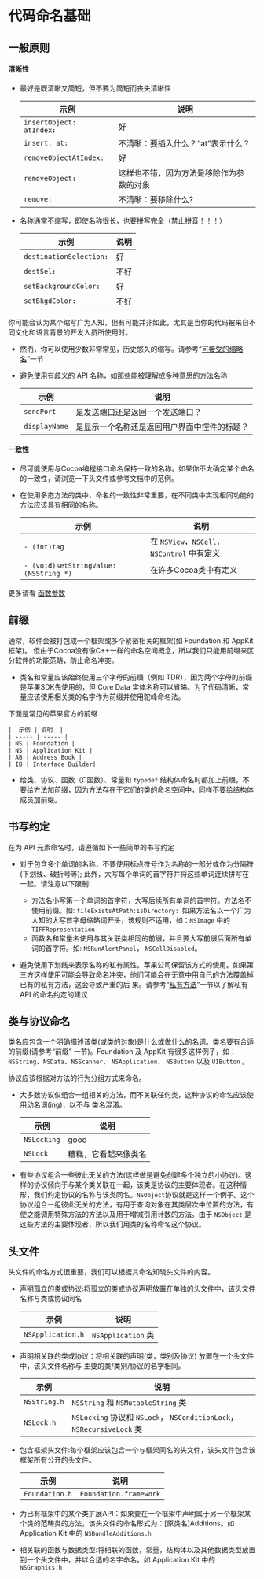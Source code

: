 # 代码命名基础

## 一般原则

#### 清晰性

* 最好是既清晰又简短，但不要为简短而丧失清晰性

    |  示例 | 说明  |
    | ----- | ----- |
    | `insertObject: atIndex:` | 好 |
    | `insert: at:` | 不清晰：要插入什么？“at”表示什么？|
    | `removeObjectAtIndex:` | 好 |
    | `removeObject:` | 这样也不错，因为方法是移除作为参数的对象 |
    | `remove:` | 不清晰：要移除什么? |

* 名称通常不缩写，即使名称很长，也要拼写完全（禁止拼音！！！）

    |  示例 | 说明  |
    | ----- | ----- |
    | `destinationSelection:` | 好 |
    | `destSel:` | 不好|
    | `setBackgroundColor:` | 好 |
    | `setBkgdColor:` | 不好 |

你可能会认为某个缩写广为人知，但有可能并非如此，尤其是当你的代码被来自不同文化和语言背景的开发人员所使用时。

* 然而，你可以使用少数非常常见，历史悠久的缩写。请参考“[可接受的缩略名](#)”一节

* 避免使用有歧义的 API 名称，如那些能被理解成多种意思的方法名称

    |  示例 | 说明  |
    | ----- | ----- |
    | `sendPort` | 是发送端口还是返回一个发送端口？ |
    | `displayName` | 是显示一个名称还是返回用户界面中控件的标题？ |

#### 一致性

* 尽可能使用与Cocoa编程接口命名保持一致的名称。如果你不太确定某个命名的一致性，请浏览一下头文件或参考文档中的范例。
* 在使用多态方法的类中，命名的一致性非常重要，在不同类中实现相同功能的方法应该具有相同的名称。

    |  示例 | 说明  |
    | ----- | ----- |
    | `- (int)tag` | 在 `NSView`，`NSCell`，`NSControl` 中有定义 |
    | `- (void)setStringValue:(NSString *)` | 在许多Cocoa类中有定义 |
    
更多请看 [函数参数](#)

## 前缀

通常，软件会被打包成一个框架或多个紧密相关的框架(如 Foundation 和 AppKit 框架)。 但由于Cocoa没有像C++一样的命名空间概念，所以我们只能用前缀来区分软件的功能范畴，防止命名冲突。

* 类名和常量应该始终使用三个字母的前缀（例如 TDR），因为两个字母的前缀是苹果SDK先使用的，但 Core Data 实体名称可以省略。为了代码清晰，常量应该使用相关类的名字作为前缀并使用驼峰命名法。

下面是常见的苹果官方的前缀
 
    |  示例 | 说明  |
    | ----- | ----- |
    | NS | Foundation |
    | NS | Application Kit |
    | AB | Address Book |
    | IB | Interface Builder|

* 给类、协议、函数（C函数）、常量和 `typedef` 结构体命名时都加上前缀，不要给方法加前缀，因为方法存在于它们的类的命名空间中，同样不要给结构体成员加前缀。
 
## 书写约定

在为 API 元素命名时，请遵循如下一些简单的书写约定

* 对于包含多个单词的名称，不要使用标点符号作为名称的一部分或作为分隔符(下划线、破折号等); 此外，大写每个单词的首字符并将这些单词连续拼写在一起。请注意以下限制:
    * 方法名小写第一个单词的首字符，大写后续所有单词的首字符。方法名不使用前缀。如: `fileExistsAtPath:isDirectory: `如果方法名以一个广为人知的大写首字母缩略词开头，该规则不适用，如：`NSImage` 中的 `TIFFRepresentation`  
    * 函数名和常量名使用与其关联类相同的前缀，并且要大写前缀后面所有单词的首字符。如: `NSRunAlertPanel`， `NSCellDisabled`。

* 避免使用下划线来表示名称的私有属性。苹果公司保留该方式的使用。如果第三方这样使用可能会导致命名冲突，他们可能会在无意中用自己的方法覆盖掉已有的私有方法，这会导致严重的后 果。请参考“[私有方法](#)”一节以了解私有 API 的命名约定的建议

## 类与协议命名

类名应包含一个明确描述该类(或类的对象)是什么或做什么的名词。类名要有合适的前缀(请参考“前缀” 一节)。Foundation 及 AppKit 有很多这样例子，如：`NSString`、`NSData`、`NSScanner`、 `NSApplication`、 `NSButton` 以及 `UIButton` 。

协议应该根据对方法的行为分组方式来命名。

* 大多数协议仅组合一组相关的方法，而不关联任何类，这种协议的命名应该使用动名词(ing)，以不与 类名混淆。

    |  示例 | 说明  |
    | ----- | ----- |
    | `NSLocking` | good |
    | `NSLock` | 糟糕，它看起来像类名 |

* 有些协议组合一些彼此无关的方法(这样做是避免创建多个独立的小协议)。这样的协议倾向于与某个类关联在一起，该类是协议的主要体现者。在这种情形，我们约定协议的名称与该类同名。`NSObject`协议就是这样一个例子。这个协议组合一组彼此无关的方法，有用于查询对象在其类层次中位置的方法，有使之能调用特殊方法的方法以及用于增减引用计数的方法。由于 `NSObject` 是这些方法的主要体现者，所以我们用类的名称命名这个协议。

## 头文件

头文件的命名方式很重要，我们可以根据其命名知晓头文件的内容。

* 声明孤立的类或协议:将孤立的类或协议声明放置在单独的头文件中，该头文件名称与类或协议同名

    |  示例 | 说明  |
    | ----- | ----- |
    | `NSApplication.h` | `NSApplication` 类 |

* 声明相关联的类或协议：将相关联的声明(类，类别及协议) 放置在一个头文件中，该头文件名称与 主要的类/类别/协议的名字相同。

    |  示例 | 说明  |
    | ----- | ----- |
    | `NSString.h` | `NSString` 和 `NSMutableString` 类 |
    | `NSLock.h` | `NSLocking` 协议和 `NSLock`， `NSConditionLock`， `NSRecursiveLock` 类 |

* 包含框架头文件:每个框架应该包含一个与框架同名的头文件，该头文件包含该框架所有公开的头文件。

    |  示例 | 说明  |
    | ----- | ----- |
    | `Foundation.h` | `Foundation.framework` |

* 为已有框架中的某个类扩展API：如果要在一个框架中声明属于另一个框架某个类的范畴类的方法，该头文件的命名形式为：[原类名]Additions。如 Application Kit 中的 `NSBundleAdditions.h`

* 相关联的函数与数据类型:将相联的函数，常量，结构体以及其他数据类型放置到一个头文件中，并以合适的名字命名。如 Application Kit 中的 `NSGraphics.h`

